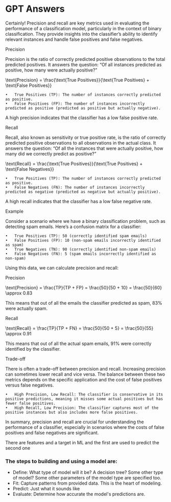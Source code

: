 # GPT Answers 

Certainly! Precision and recall are key metrics used in evaluating the performance of a classification model, particularly in the context of binary classification. They provide insights into the classifier’s ability to identify relevant instances and handle false positives and false negatives.

Precision

Precision is the ratio of correctly predicted positive observations to the total predicted positives. It answers the question: “Of all instances predicted as positive, how many were actually positive?”

 \text{Precision} = \frac{\text{True Positives}}{\text{True Positives} + \text{False Positives}} 

	•	True Positives (TP): The number of instances correctly predicted as positive.
	•	False Positives (FP): The number of instances incorrectly predicted as positive (predicted as positive but actually negative).

A high precision indicates that the classifier has a low false positive rate.

Recall

Recall, also known as sensitivity or true positive rate, is the ratio of correctly predicted positive observations to all observations in the actual class. It answers the question: “Of all the instances that were actually positive, how many did we correctly predict as positive?”

 \text{Recall} = \frac{\text{True Positives}}{\text{True Positives} + \text{False Negatives}} 

	•	True Positives (TP): The number of instances correctly predicted as positive.
	•	False Negatives (FN): The number of instances incorrectly predicted as negative (predicted as negative but actually positive).

A high recall indicates that the classifier has a low false negative rate.

Example

Consider a scenario where we have a binary classification problem, such as detecting spam emails. Here’s a confusion matrix for a classifier:

	•	True Positives (TP): 50 (correctly identified spam emails)
	•	False Positives (FP): 10 (non-spam emails incorrectly identified as spam)
	•	True Negatives (TN): 90 (correctly identified non-spam emails)
	•	False Negatives (FN): 5 (spam emails incorrectly identified as non-spam)

Using this data, we can calculate precision and recall:

Precision

 \text{Precision} = \frac{TP}{TP + FP} = \frac{50}{50 + 10} = \frac{50}{60} \approx 0.83 

This means that out of all the emails the classifier predicted as spam, 83% were actually spam.

Recall

 \text{Recall} = \frac{TP}{TP + FN} = \frac{50}{50 + 5} = \frac{50}{55} \approx 0.91 

This means that out of all the actual spam emails, 91% were correctly identified by the classifier.

Trade-off

There is often a trade-off between precision and recall. Increasing precision can sometimes lower recall and vice versa. The balance between these two metrics depends on the specific application and the cost of false positives versus false negatives.

	•	High Precision, Low Recall: The classifier is conservative in its positive predictions, meaning it misses some actual positives but has fewer false positives.
	•	High Recall, Low Precision: The classifier captures most of the positive instances but also includes more false positives.

In summary, precision and recall are crucial for understanding the performance of a classifier, especially in scenarios where the costs of false positives and false negatives are significant.

There are features and a target in ML and the first are used to predict the second one

### The steps to building and using a model are:

- Define: What type of model will it be? A decision tree? Some other type of model? Some other parameters of the model type are specified too.
- Fit: Capture patterns from provided data. This is the heart of modeling.
- Predict: Just what it sounds like
- Evaluate: Determine how accurate the model's predictions are.